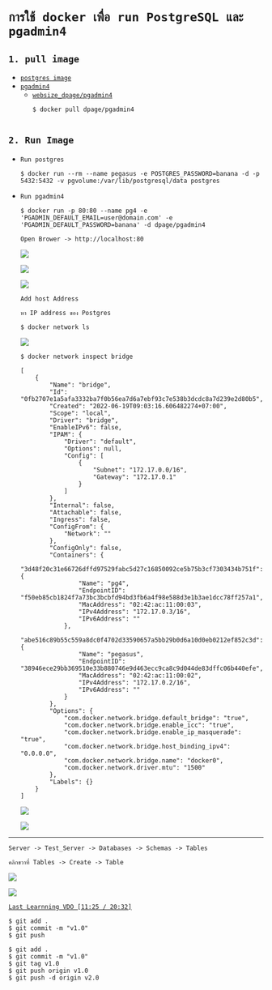# `การใช้ docker เพื่อ run PostgreSQL และ pgadmin4`

## `1. pull image`
- [`postgres image`](https://hub.docker.com/search?q=postgres)
- [`pgadmin4`](https://hub.docker.com/r/dpage/pgadmin4)
    - [`websize_dpage/pgadmin4`](https://www.pgadmin.org/docs/pgadmin4/latest/container_deployment.html)
        ```
        $ docker pull dpage/pgadmin4
        ```
        ```
        
        ```
## `2. Run Image`
* `Run postgres`
    ```
    $ docker run --rm --name pegasus -e POSTGRES_PASSWORD=banana -d -p 5432:5432 -v pgvolume:/var/lib/postgresql/data postgres
    ```

* `Run pgadmin4`
    ```
    $ docker run -p 80:80 --name pg4 -e 'PGADMIN_DEFAULT_EMAIL=user@domain.com' -e 'PGADMIN_DEFAULT_PASSWORD=banana' -d dpage/pgadmin4
    ```
    ` Open Brower -> http://localhost:80 `

    ![](./image_for_readme/pgAdmin_login_page.png)

    ![](./image_for_readme/pgAdmin_Connect_Server.png)

    ![](./image_for_readme/named_server.png)



    `Add host Address`

    ` หา IP address ของ Postgres `

    ```
    $ docker network ls
    ```
    ![](./image_for_readme/docker_network_ls.png)

    ```
    $ docker network inspect bridge 
    ```

    ```
    [
        {
            "Name": "bridge",
            "Id": "0fb2707e1a5afa3332ba7f0b56ea7d6a7ebf93c7e538b3dcdc8a7d239e2d80b5",
            "Created": "2022-06-19T09:03:16.606482274+07:00",
            "Scope": "local",
            "Driver": "bridge",
            "EnableIPv6": false,
            "IPAM": {
                "Driver": "default",
                "Options": null,
                "Config": [
                    {
                        "Subnet": "172.17.0.0/16",
                        "Gateway": "172.17.0.1"
                    }
                ]
            },
            "Internal": false,
            "Attachable": false,
            "Ingress": false,
            "ConfigFrom": {
                "Network": ""
            },
            "ConfigOnly": false,
            "Containers": {
                "3d48f20c31e66726dffd97529fabc5d27c16850092ce5b75b3cf7303434b751f": {
                    "Name": "pg4",
                    "EndpointID": "f50eb85cb1824f7a73bc3bcbfd94bd3fb6a4f98e588d3e1b3ae1dcc78ff257a1",
                    "MacAddress": "02:42:ac:11:00:03",
                    "IPv4Address": "172.17.0.3/16",
                    "IPv6Address": ""
                },
                "abe516c89b55c559a8dc0f4702d33590657a5bb29b0d6a10d0eb0212ef852c3d": {
                    "Name": "pegasus",
                    "EndpointID": "38946ece29bb369510e33b880746e9d463ecc9ca8c9d044de83dffc06b440efe",
                    "MacAddress": "02:42:ac:11:00:02",
                    "IPv4Address": "172.17.0.2/16",
                    "IPv6Address": ""
                }
            },
            "Options": {
                "com.docker.network.bridge.default_bridge": "true",
                "com.docker.network.bridge.enable_icc": "true",
                "com.docker.network.bridge.enable_ip_masquerade": "true",
                "com.docker.network.bridge.host_binding_ipv4": "0.0.0.0",
                "com.docker.network.bridge.name": "docker0",
                "com.docker.network.driver.mtu": "1500"
            },
            "Labels": {}
        }
    ]
    ```
    ![](./image_for_readme/PostgresSQL_Newort.png)

    ![](./image_for_readme/hostName_address.png)

---


`Server -> Test_Server -> Databases -> Schemas -> Tables`

`คลิกขวาที่ Tables -> Create -> Table`

![](./image_for_readme/pgAdmin_Test_Table_Create_Table_Columns.png)

![](./image_for_readme/pgAdmin_Test_Table_Query_tool.png)


[`Last Learnning VDO [11:25 / 20:32]`](https://www.youtube.com/watch?v=D79gYuUuEWo&list=PLoTScYm9O0GGJV7UpJs6NVvsf6qaKja9_&index=10)

```
$ git add .
$ git commit -m "v1.0"
$ git push
```

```
$ git add .
$ git commit -m "v1.0"
$ git tag v1.0
$ git push origin v1.0
$ git push -d origin v2.0
```

<!-- 11:25 / 20:32 -->



